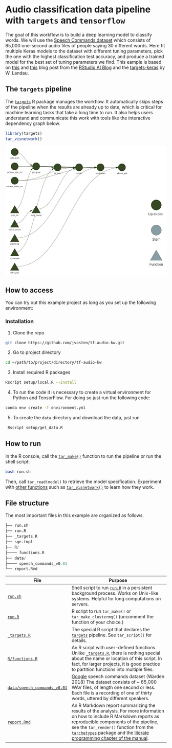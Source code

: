 
# Audio classification data pipeline with `targets` and `tensorflow`

The goal of this workflow is to build a deep learning model to classify
words. We will use the [Speech Commands
dataset](https://www.tensorflow.org/datasets/catalog/speech_commands)
which consists of 65,000 one-second audio files of people saying 30
different words. Here fit multiple Keras models to the dataset with
different tuning parameters, pick the one with the highest
classification test accuracy, and produce a trained model for the best
set of tuning parameters we find. This eample is based on
[this](https://blogs.rstudio.com/ai/posts/2018-06-06-simple-audio-classification-keras/)
and
[this](https://blogs.rstudio.com/ai/posts/2019-02-07-audio-background/)
blog post from the [RStudio AI Blog](https://blogs.rstudio.com/ai/) and
the [targets-keras](https://github.com/wlandau/targets-keras) by W.
Landau.

## The `targets` pipeline

The [`targets`](https://github.com/wlandau/targets) R package manages
the workflow. It automatically skips steps of the pipeline when the
results are already up to date, which is critical for machine learning
tasks that take a long time to run. It also helps users understand and
communicate this work with tools like the interactive dependency graph
below.

``` r
library(targets)
tar_visnetwork()
```

![](./output/graph.jpeg)

## How to access

You can try out this example project as long as you set up the following
environment:

### Installation

1.  Clone the repo

``` sh
git clone https://github.com/jvosten/tf-audio-kw.git
```

2.  Go to project directory

``` sh
cd ~/path/to/project/directory/tf-audio-kw
```

3.  Install required R packages

``` sh
Rscript setup/local.R --install
```

4.  To run the code it is necessary to create a virtual environment for
    Python and TensorFlow. For doing so just run the following code:

``` sh
conda env create -f environment.yml
```

5.  To create the `data` directory and download the data, just run

``` sh
 Rscript setup/get_data.R 
```

## How to run

In the R console, call the
[`tar_make()`](https://wlandau.github.io/targets/reference/tar_make.html)
function to run the pipeline or run the shell script:

``` sh
bash run.sh 
```

Then, call `tar_read(model)` to retrieve the model specification.
Experiment with [other
functions](https://wlandau.github.io/targets/reference/index.html) such
as
[`tar_visnetwork()`](https://wlandau.github.io/targets/reference/tar_visnetwork.html)
to learn how they work.

## File structure

The most important files in this example are organized as follows.

``` r
├── run.sh
├── run.R
├── _targets.R
├── sge.tmpl
├── R/
├──── functions.R
├── data/
├──── speech_commands_v0.01
└── report.Rmd
```

| File                                                                                        | Purpose                                                                                                                                                                                                                                                                                                                                                                                                     |
|---------------------------------------------------------------------------------------------|-------------------------------------------------------------------------------------------------------------------------------------------------------------------------------------------------------------------------------------------------------------------------------------------------------------------------------------------------------------------------------------------------------------|
| [`run.sh`](https://github.com/jvosten/tf-audio-kw/blob/main/run.sh)                         | Shell script to run [`run.R`](https://github.com/jvosten/tf-audio-kw/blob/main/run.R) in a persistent background process. Works on Unix-like systems. Helpful for long computations on servers.                                                                                                                                                                                                             |
| [`run.R`](https://github.com/wlandau/targets-keras/blob/main/run.R)                         | R script to run `tar_make()` or `tar_make_clustermq()` (uncomment the function of your choice.)                                                                                                                                                                                                                                                                                                             |
| [`_targets.R`](https://github.com/jvosten/tf-audio-kw/blob/main/_targets.R)                 | The special R script that declares the [`targets`](https://github.com/wlandau/targets) pipeline. See `tar_script()` for details.                                                                                                                                                                                                                                                                            |
| [`R/functions.R`](https://github.com/jvosten/tf-audio-kw/blob/main/R/functions.R)           | An R script with user-defined functions. Unlike [`_targets.R`](https://github.com/wlandau/targets-keras/blob/main/_targets.R), there is nothing special about the name or location of this script. In fact, for larger projects, it is good practice to partition functions into multiple files.                                                                                                            |
| [`data/speech_commands_v0.01`](https://www.tensorflow.org/datasets/catalog/speech_commands) | [Google](https://www.tensorflow.org/datasets/catalog/speech_commands) speech commands dataset (Warden 2018) The dataset consists of \~ 65,000 WAV files, of length one second or less. Each file is a recording of one of thirty words, uttered by different speakers.                                                                                                                                      |
| [`report.Rmd`](https://github.com/jvosten/tf-audio-kw/blob/main/report.Rmd)                 | An R Markdown report summarizing the results of the analysis. For more information on how to include R Markdown reports as reproducible components of the pipeline, see the `tar_render()` function from the [`tarchetypes`](https://wlandau.github.io/tarchetypes) package and the [literate programming chapter of the manual](https://wlandau.github.io/targets-manual/files.html#literate-programming). |

<!-- ## Results -->
<!-- Many deep learning models are end-to-end, i.e. we let the model learn useful representations directly from the raw data. However, audio data grows very fast - 16,000 samples per second with a very rich structure at many time-scales. In order to avoid having to deal with raw wave sound data, researchers usually use some kind of feature engineering. -->
<!-- Every sound wave can be represented by its spectrum, and digitally it can be computed using the Fast Fourier Transform (FFT). -->
<!-- A common way to represent audio data is to break it into small chunks, which usually overlap. For each chunk we use the FFT to calculate the magnitude of the frequency spectrum. The spectra are then combined, side by side, to form what we call a spectrogram. -->
<!-- It’s also common for speech recognition systems to further transform the spectrum and compute the Mel-Frequency Cepstral Coefficients. This transformation takes into account that the human ear can’t discern the difference between two closely spaced frequencies and smartly creates bins on the frequency axis. -->
<!-- After this procedure, we have an image for each audio sample and we can use convolutional neural networks, the standard architecture type in image recognition models. -->
<!-- After data preprocessing (for more detailed specification see [here](https://blogs.rstudio.com/ai/posts/2018-06-06-simple-audio-classification-keras/#generator)) we definie the following model and train it: -->
<!-- ```{r, include=TRUE, eval=TRUE} -->
<!-- library(targets) -->
<!-- tar_read(model) -->
<!-- ``` -->
<!-- A nice visualization of the resulting confusion matrix is to create an alluvial diagram: -->
<!-- ![](./output/alluvial.png) -->
<!-- We can see from the diagram that the most relevant mistake our model makes is to classify “tree” as “three”. There are other common errors like classifying “go” as “no”, “up” as “off”. At 93% accuracy for 30 classes, and considering the errors we can say that this model is pretty reasonable. -->
<!-- The saved model occupies 25Mb of disk space, which is reasonable for a desktop but may not be on small devices. We could train a smaller model, with fewer layers, and see how much the performance decreases. -->
